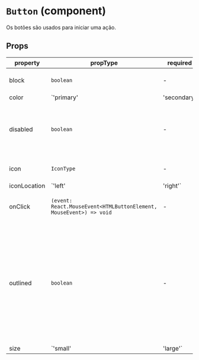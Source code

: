 # `Button` (component)

Os botões são usados para iniciar uma ação.

## Props

| property     | propType                                                                                 | required | default | description                                                                                                        |
| ------------ | ---------------------------------------------------------------------------------------- | -------- | ------- | ------------------------------------------------------------------------------------------------------------------ |
| block        | `boolean`                                                                                | -        |         | Definir se o botão é um bloco |
| color        | `'primary' | 'secondary' | 'success' | 'warning' | 'danger' | 'info' | 'light' | 'dark'` | -        |         | Definir o variante de cor do botão. O default ou padrão é 'primary' |
| disabled     | `boolean`                                                                                | -        |         | Definir se o botão deve estar desativado. O default ou padrão é 'False' |
| icon         | `IconType`                                                                               | -        |         | Definir o icone a disponibilizar                                                                                                |
| iconLocation | `'left' | 'right'`                                                                       | -        |         | Definir se o icone deve estar á esquerda ou á direita do botão. O default ou padrão é 'left' (esquerda) |
| onClick      | `(event: React.MouseEvent<HTMLButtonElement, MouseEvent>) => void`                       | -        |         | Definir o acontecer apos clicar no botão |
| outlined     | `boolean`                                                                                | -        |         | Determines if the button should be outlined and not filled. By defaut is false Definir se o botão deve ter uma linha de contorno e não prenchido. O default ou padrão é 'false' |
| size         | `'small' | 'large'`                                                                      | -        |         | Definir se o botão deve ser grande ou pequeno. O default ou padrão é undefined |
